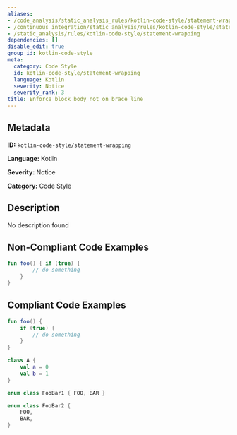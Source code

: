 ```yaml
---
aliases:
- /code_analysis/static_analysis_rules/kotlin-code-style/statement-wrapping
- /continuous_integration/static_analysis/rules/kotlin-code-style/statement-wrapping
- /static_analysis/rules/kotlin-code-style/statement-wrapping
dependencies: []
disable_edit: true
group_id: kotlin-code-style
meta:
  category: Code Style
  id: kotlin-code-style/statement-wrapping
  language: Kotlin
  severity: Notice
  severity_rank: 3
title: Enforce block body not on brace line
---
```

<!--  SOURCED FROM https://github.com/DataDog/datadog-static-analyzer-rule-docs -->


## Metadata
**ID:** `kotlin-code-style/statement-wrapping`

**Language:** Kotlin

**Severity:** Notice

**Category:** Code Style

## Description
No description found

## Non-Compliant Code Examples
```kotlin
fun foo() { if (true) {
        // do something
    }
}
```

## Compliant Code Examples
```kotlin
fun foo() {
    if (true) {
        // do something
    }
}

class A {
    val a = 0
    val b = 1
}

enum class FooBar1 { FOO, BAR }

enum class FooBar2 {
    FOO,
    BAR,
}
```
